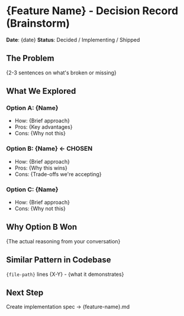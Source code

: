 # {Feature Name} - Decision Record (Brainstorm)

**Date**: {date}
**Status**: Decided / Implementing / Shipped

## The Problem
{2-3 sentences on what's broken or missing}

## What We Explored

### Option A: {Name}
- How: {Brief approach}
- Pros: {Key advantages}
- Cons: {Why not this}

### Option B: {Name} ← **CHOSEN**
- How: {Brief approach}  
- Pros: {Why this wins}
- Cons: {Trade-offs we're accepting}

### Option C: {Name}
- How: {Brief approach}
- Cons: {Why not this}

## Why Option B Won
{The actual reasoning from your conversation}

## Similar Pattern in Codebase
`{file-path}` lines {X-Y} - {what it demonstrates}

## Next Step
Create implementation spec → {feature-name}.md